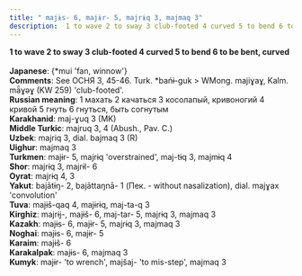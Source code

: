```yaml
---
title: " majɨs- 6, majɨr- 5, majrɨq 3, majmaq 3"
description:  1 to wave 2 to sway 3 club-footed 4 curved 5 to bend 6 to be bent, curved
---
```

<strong> 1 to wave 2 to sway 3 club-footed 4 curved 5 to bend 6 to be bent, curved</strong><br><br>
<strong>Japanese</strong>:  {*mui 'fan, winnow'}<br>
<strong>Comments</strong>:  See ОСHЯ 3, 45-46. Turk. *bańɨ-guk > WMong. majiɣaɣ, Kalm. mǟɣǝɣ (KW 259) 'club-footed'.<br>
<strong>Russian meaning</strong>:  1 махать 2 качаться 3 косолапый, кривоногий 4 кривой 5 гнуть 6 гнуться, быть согнутым<br>
<strong>Karakhanid</strong>:  maj-ɣuq 3 (MK)<br>
<strong>Middle Turkic</strong>:  majruq 3, 4 (Abush., Pav. C.)<br>
<strong>Uzbek</strong>:  majriq 3, dial. bajmaq 3 (R)<br>
<strong>Uighur</strong>:  majmaq 3<br>
<strong>Turkmen</strong>:  majɨr- 5, majrɨq 'overstrained', maj-tɨq 3, majmɨq 4<br>
<strong>Shor</strong>:  majrɨq 3, majrɨl- 6<br>
<strong>Oyrat</strong>:  majrɨq 4, 3<br>
<strong>Yakut</strong>:  bajātɨŋ- 2, bajāttaŋnā- 1 (Пек. - without nasalization), dial. majɣax 'convolution'<br>
<strong>Tuva</strong>:  majɨš-qaq 4, majɨrɨq, maj-ta-q 3<br>
<strong>Kirghiz</strong>:  majrɨj-, majɨš- 6, maj-tar- 5, majrɨq 3, majmaq 3<br>
<strong>Kazakh</strong>:  majɨs- 6, majɨr- 5, majrɨq 3, majmaq 3<br>
<strong>Noghai</strong>:  majɨs- 6, majɨr- 5<br>
<strong>Karaim</strong>:  majɨš- 6<br>
<strong>Karakalpak</strong>:  majɨs- 6, majmaq 3<br>
<strong>Kumyk</strong>:  majɨr- 'to wrench', majšaj- 'to mis-step', majmaq 3<br>


